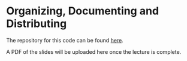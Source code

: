 Organizing, Documenting and Distributing
==========================================

The repository for this code can be found 
[here](https://github.com/jennirinker/code-for-the-world).

A PDF of the slides will be uploaded here once the lecture is complete.
